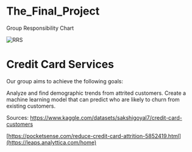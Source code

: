 # The_Final_Project

Group Responsibility Chart

![RRS](https://user-images.githubusercontent.com/96032255/169706613-37a8b4ea-8a84-434b-ba70-232f530f50cb.PNG)

# Credit Card Services

Our group aims to achieve the following goals:

Analyze and find demographic trends from attrited customers.
Create a machine learning model that can predict who are likely to churn from existing customers.

Sources:
https://www.kaggle.com/datasets/sakshigoyal7/credit-card-customers

[https://pocketsense.com/reduce-credit-card-attrition-5852419.html](https://leaps.analyttica.com/home)
